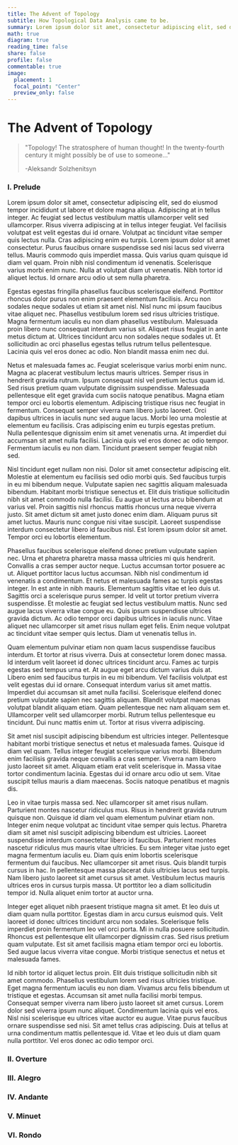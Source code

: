 ```yaml
---
title: The Advent of Topology
subtitle: How Topological Data Analysis came to be.
summary: Lorem ipsum dolor sit amet, consectetur adipiscing elit, sed do eiusmod tempor incididunt ut labore et dolore magna aliqua. Adipiscing at in tellus integer. Ac feugiat sed lectus vestibulum mattis ullamcorper velit sed ullamcorper. Risus viverra adipiscing at in tellus integer feugiat. Vel facilisis volutpat est velit egestas dui id ornare. Volutpat ac tincidunt vitae semper quis lectus nulla. Cras adipiscing enim eu turpis. Lorem ipsum dolor sit amet consectetur. 
math: true
diagram: true
reading_time: false  
share: false  
profile: false  
commentable: true
image:
  placement: 1
  focal_point: "Center"
  preview_only: false
---
```


# The Advent of Topology

> "Topology! The stratosphere of human thought! In the twenty-fourth century it might possibly be of use to someone..."
>
> -Aleksandr Solzhenitsyn



### I. Prelude
Lorem ipsum dolor sit amet, consectetur adipiscing elit, sed do eiusmod tempor incididunt ut labore et dolore magna aliqua. Adipiscing at in tellus integer. Ac feugiat sed lectus vestibulum mattis ullamcorper velit sed ullamcorper. Risus viverra adipiscing at in tellus integer feugiat. Vel facilisis volutpat est velit egestas dui id ornare. Volutpat ac tincidunt vitae semper quis lectus nulla. Cras adipiscing enim eu turpis. Lorem ipsum dolor sit amet consectetur. Purus faucibus ornare suspendisse sed nisi lacus sed viverra tellus. Mauris commodo quis imperdiet massa. Quis varius quam quisque id diam vel quam. Proin nibh nisl condimentum id venenatis. Scelerisque varius morbi enim nunc. Nulla at volutpat diam ut venenatis. Nibh tortor id aliquet lectus. Id ornare arcu odio ut sem nulla pharetra.

Egestas egestas fringilla phasellus faucibus scelerisque eleifend. Porttitor rhoncus dolor purus non enim praesent elementum facilisis. Arcu non sodales neque sodales ut etiam sit amet nisl. Nisl nunc mi ipsum faucibus vitae aliquet nec. Phasellus vestibulum lorem sed risus ultricies tristique. Magna fermentum iaculis eu non diam phasellus vestibulum. Malesuada proin libero nunc consequat interdum varius sit. Aliquet risus feugiat in ante metus dictum at. Ultrices tincidunt arcu non sodales neque sodales ut. Et sollicitudin ac orci phasellus egestas tellus rutrum tellus pellentesque. Lacinia quis vel eros donec ac odio. Non blandit massa enim nec dui.

Netus et malesuada fames ac. Feugiat scelerisque varius morbi enim nunc. Magna ac placerat vestibulum lectus mauris ultrices. Semper risus in hendrerit gravida rutrum. Ipsum consequat nisl vel pretium lectus quam id. Sed risus pretium quam vulputate dignissim suspendisse. Malesuada pellentesque elit eget gravida cum sociis natoque penatibus. Magna etiam tempor orci eu lobortis elementum. Adipiscing tristique risus nec feugiat in fermentum. Consequat semper viverra nam libero justo laoreet. Orci dapibus ultrices in iaculis nunc sed augue lacus. Morbi leo urna molestie at elementum eu facilisis. Cras adipiscing enim eu turpis egestas pretium. Nulla pellentesque dignissim enim sit amet venenatis urna. At imperdiet dui accumsan sit amet nulla facilisi. Lacinia quis vel eros donec ac odio tempor. Fermentum iaculis eu non diam. Tincidunt praesent semper feugiat nibh sed.

Nisl tincidunt eget nullam non nisi. Dolor sit amet consectetur adipiscing elit. Molestie at elementum eu facilisis sed odio morbi quis. Sed faucibus turpis in eu mi bibendum neque. Vulputate sapien nec sagittis aliquam malesuada bibendum. Habitant morbi tristique senectus et. Elit duis tristique sollicitudin nibh sit amet commodo nulla facilisi. Eu augue ut lectus arcu bibendum at varius vel. Proin sagittis nisl rhoncus mattis rhoncus urna neque viverra justo. Sit amet dictum sit amet justo donec enim diam. Aliquam purus sit amet luctus. Mauris nunc congue nisi vitae suscipit. Laoreet suspendisse interdum consectetur libero id faucibus nisl. Est lorem ipsum dolor sit amet. Tempor orci eu lobortis elementum.

Phasellus faucibus scelerisque eleifend donec pretium vulputate sapien nec. Urna et pharetra pharetra massa massa ultricies mi quis hendrerit. Convallis a cras semper auctor neque. Luctus accumsan tortor posuere ac ut. Aliquet porttitor lacus luctus accumsan. Nibh nisl condimentum id venenatis a condimentum. Et netus et malesuada fames ac turpis egestas integer. In est ante in nibh mauris. Elementum sagittis vitae et leo duis ut. Sagittis orci a scelerisque purus semper. Id velit ut tortor pretium viverra suspendisse. Et molestie ac feugiat sed lectus vestibulum mattis. Nunc sed augue lacus viverra vitae congue eu. Quis ipsum suspendisse ultrices gravida dictum. Ac odio tempor orci dapibus ultrices in iaculis nunc. Vitae aliquet nec ullamcorper sit amet risus nullam eget felis. Enim neque volutpat ac tincidunt vitae semper quis lectus. Diam ut venenatis tellus in.

Quam elementum pulvinar etiam non quam lacus suspendisse faucibus interdum. Et tortor at risus viverra. Duis at consectetur lorem donec massa. Id interdum velit laoreet id donec ultrices tincidunt arcu. Fames ac turpis egestas sed tempus urna et. At augue eget arcu dictum varius duis at. Libero enim sed faucibus turpis in eu mi bibendum. Vel facilisis volutpat est velit egestas dui id ornare. Consequat interdum varius sit amet mattis. Imperdiet dui accumsan sit amet nulla facilisi. Scelerisque eleifend donec pretium vulputate sapien nec sagittis aliquam. Blandit volutpat maecenas volutpat blandit aliquam etiam. Quam pellentesque nec nam aliquam sem et. Ullamcorper velit sed ullamcorper morbi. Rutrum tellus pellentesque eu tincidunt. Dui nunc mattis enim ut. Tortor at risus viverra adipiscing.

Sit amet nisl suscipit adipiscing bibendum est ultricies integer. Pellentesque habitant morbi tristique senectus et netus et malesuada fames. Quisque id diam vel quam. Tellus integer feugiat scelerisque varius morbi. Bibendum enim facilisis gravida neque convallis a cras semper. Viverra nam libero justo laoreet sit amet. Aliquam etiam erat velit scelerisque in. Massa vitae tortor condimentum lacinia. Egestas dui id ornare arcu odio ut sem. Vitae suscipit tellus mauris a diam maecenas. Sociis natoque penatibus et magnis dis.

Leo in vitae turpis massa sed. Nec ullamcorper sit amet risus nullam. Parturient montes nascetur ridiculus mus. Risus in hendrerit gravida rutrum quisque non. Quisque id diam vel quam elementum pulvinar etiam non. Integer enim neque volutpat ac tincidunt vitae semper quis lectus. Pharetra diam sit amet nisl suscipit adipiscing bibendum est ultricies. Laoreet suspendisse interdum consectetur libero id faucibus. Parturient montes nascetur ridiculus mus mauris vitae ultricies. Eu sem integer vitae justo eget magna fermentum iaculis eu. Diam quis enim lobortis scelerisque fermentum dui faucibus. Nec ullamcorper sit amet risus. Quis blandit turpis cursus in hac. In pellentesque massa placerat duis ultricies lacus sed turpis. Nam libero justo laoreet sit amet cursus sit amet. Vestibulum lectus mauris ultrices eros in cursus turpis massa. Ut porttitor leo a diam sollicitudin tempor id. Nulla aliquet enim tortor at auctor urna.

Integer eget aliquet nibh praesent tristique magna sit amet. Et leo duis ut diam quam nulla porttitor. Egestas diam in arcu cursus euismod quis. Velit laoreet id donec ultrices tincidunt arcu non sodales. Scelerisque felis imperdiet proin fermentum leo vel orci porta. Mi in nulla posuere sollicitudin. Rhoncus est pellentesque elit ullamcorper dignissim cras. Sed risus pretium quam vulputate. Est sit amet facilisis magna etiam tempor orci eu lobortis. Sed augue lacus viverra vitae congue. Morbi tristique senectus et netus et malesuada fames.

Id nibh tortor id aliquet lectus proin. Elit duis tristique sollicitudin nibh sit amet commodo. Phasellus vestibulum lorem sed risus ultricies tristique. Eget magna fermentum iaculis eu non diam. Vivamus arcu felis bibendum ut tristique et egestas. Accumsan sit amet nulla facilisi morbi tempus. Consequat semper viverra nam libero justo laoreet sit amet cursus. Lorem dolor sed viverra ipsum nunc aliquet. Condimentum lacinia quis vel eros. Nisl nisi scelerisque eu ultrices vitae auctor eu augue. Vitae purus faucibus ornare suspendisse sed nisi. Sit amet tellus cras adipiscing. Duis at tellus at urna condimentum mattis pellentesque id. Vitae et leo duis ut diam quam nulla porttitor. Vel eros donec ac odio tempor orci.


### II. Overture



### III. Alegro



### IV. Andante



### V. Minuet



### VI. Rondo






